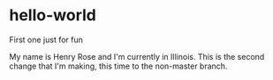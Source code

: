 # hello-world
First one just for fun

My name is Henry Rose and I'm currently in Illinois.  This is the second change that I'm making, this time to the non-master branch.
